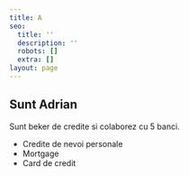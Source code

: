 ```yaml
---
title: A
seo:
  title: ''
  description: ''
  robots: []
  extra: []
layout: page
---
```

## Sunt Adrian

Sunt beker de credite si colaborez cu 5 banci.

*   Credite de nevoi personale
*   Mortgage
*   Card de credit
